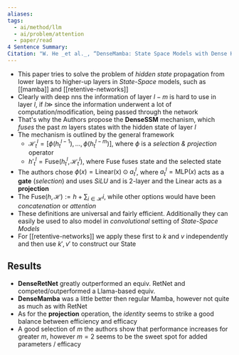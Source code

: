 ```yaml
---
aliases: 
tags:
  - ai/method/llm
  - ai/problem/attention
  - paper/read
4 Sentence Summary: 
Citation: "W. He _et al._, “DenseMamba: State Space Models with Dense Hidden Connection for Efficient Large Language Models.” arXiv, Mar. 05, 2024. doi: [10.48550/arXiv.2403.00818](https://doi.org/10.48550/arXiv.2403.00818)."
---
```

- This paper tries to solve the problem of *hidden state* propagation from lower layers to higher-up layers in *State-Space* models, such as [[mamba]] and [[retentive-networks]]
- Clearly with deep nns the information of layer $l-m$ is hard to use in layer $l$, if $l\gg$ since the information underwent a lot of computation/modification, being passed through the network
- That's why the Authors propose the **DenseSSM** mechanism, which *fuses* the past $m$ layers states with the hidden state of layer $l$
- The mechanism is outlined by the general framework
	- $\mathcal{H}_{t}^{l}=[\phi(h_{t}^{l-1}),\dots,\phi(h^{l-m}_{t})]$, where $\phi$ is a *selection & projection* operator
	- ${h'}_{t}^{l}=\text{Fuse}(h^{l}_{t},\mathcal{H}_{t}^{l})$, where $\text{Fuse}$ fuses state and the selected state
- The authors chose $\phi(x)=\text{Linear(x)}\odot a_{t}^{l}$, where $a^{l}_{t}=\text{MLP}(x)$ acts as a **gate** (*selection*) and uses *SiLU* and is $2$-layer and the $\text{Linear}$ acts as a **projection**
- The $\text{Fuse}(h, \mathcal{H}):=h+\sum_{i\in\mathcal{H}}i$, while other options would have been *concatenation* or *attention*
- These definitions are universal and fairly efficient. Additionally they can easily be used to also model in *convolutional* setting of *State-Space Models*
- For [[retentive-networks]] we apply these first to $k$ and $v$ independently and then use $k',v'$ to construct our State
## Results
- **DenseRetNet** greatly outperformed an equiv. RetNet and competed/outperformed a Llama-based equiv.
- **DenseMamba** was a little better then regular Mamba, however not quite as much as with RetNet
- As for the **projection** operation, the *identity* seems to strike a good balance between efficiency and efficacy
- A good selection of $m$ the authors show that performance increases for greater $m$, however $m=2$ seems to be the sweet spot for added parameters / efficacy
